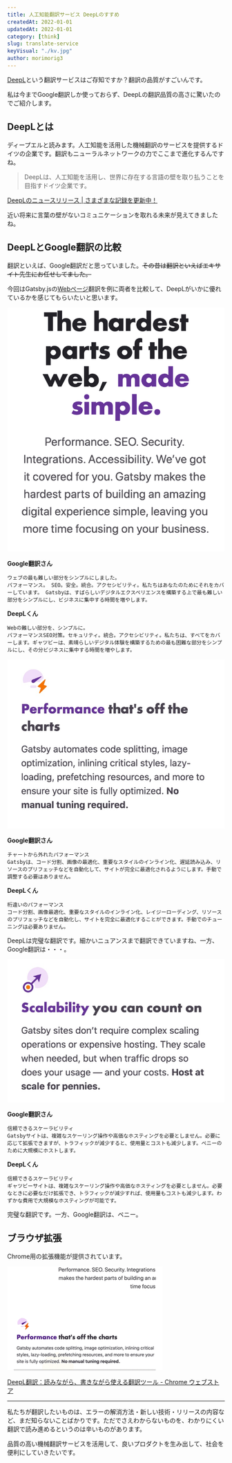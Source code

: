 ```yaml
---
title: 人工知能翻訳サービス DeepLのすすめ
createdAt: 2022-01-01
updatedAt: 2022-01-01
category: [think]
slug: translate-service
keyVisual: "./kv.jpg"
author: morimorig3
---
```


[DeepL](https://www.deepl.com/ja/translator)という翻訳サービスはご存知ですか？翻訳の品質がすごいんです。

私は今までGoogle翻訳しか使っておらず、DeepLの翻訳品質の高さに驚いたのでご紹介します。

## DeepLとは

ディープエルと読みます。人工知能を活用した機械翻訳のサービスを提供するドイツの企業です。翻訳もニューラルネットワークの力でここまで進化するんですね。

> DeepLは、人工知能を活用し、世界に存在する言語の壁を取り払うことを目指すドイツ企業です。

[DeepLのニュースリリース | さまざまな記録を更新中！](https://www.deepl.com/press.html)

近い将来に言葉の壁がないコミュニケーションを取れる未来が見えてきましたね。

## DeepLとGoogle翻訳の比較

翻訳といえば、Google翻訳だと思っていました。~~その昔は翻訳といえばエキサイト先生にお任せしてました。~~

今回はGatsby.jsの[Webページ](https://www.gatsbyjs.com/)翻訳を例に両者を比較して、DeepLがいかに優れているかを感じてもらいたいと思います。

![翻訳例その1](./translate-target_01.jpeg)

**Google翻訳さん**

```
ウェブの最も難しい部分をシンプルにしました。
パフォーマンス。 SEO。安全。統合。アクセシビリティ。私たちはあなたのためにそれをカバーしています。 Gatsbyは、すばらしいデジタルエクスペリエンスを構築する上で最も難しい部分をシンプルにし、ビジネスに集中する時間を増やします。
```

**DeepLくん**

```
Webの難しい部分を、シンプルに。
パフォーマンスSEO対策。セキュリティ。統合。アクセシビリティ。私たちは、すべてをカバーします。ギャツビーは、素晴らしいデジタル体験を構築するための最も困難な部分をシンプルにし、その分ビジネスに集中する時間を増やします。
```

![翻訳例その2](./translate-target_02.jpeg)

**Google翻訳さん**

```
チャートから外れたパフォーマンス
Gatsbyは、コード分割、画像の最適化、重要なスタイルのインライン化、遅延読み込み、リソースのプリフェッチなどを自動化して、サイトが完全に最適化されるようにします。手動で調整する必要はありません。
```

**DeepLくん**

```
桁違いのパフォーマンス
コード分割、画像最適化、重要なスタイルのインライン化、レイジーローディング、リソースのプリフェッチなどを自動化し、サイトを完全に最適化することができます。手動でのチューニングは必要ありません。
```

DeepLは完璧な翻訳です。細かいニュアンスまで翻訳できていますね、一方、Google翻訳は・・・。

![翻訳例その3](./translate-target_03.jpeg)

**Google翻訳さん**

```
信頼できるスケーラビリティ
Gatsbyサイトは、複雑なスケーリング操作や高価なホスティングを必要としません。必要に応じて拡張できますが、トラフィックが減少すると、使用量とコストも減少します。ペニーのために大規模にホストします。
```

**DeepLくん**

```
信頼できるスケーラビリティ
ギャツビーサイトは、複雑なスケーリング操作や高価なホスティングを必要としません。必要なときに必要なだけ拡張でき、トラフィックが減少すれば、使用量もコストも減少します。わずかな費用で大規模なホスティングが可能です。
```

完璧な翻訳です。一方、Google翻訳は、ペニー。

## ブラウザ拡張

Chrome用の拡張機能が提供されています。

![拡張機能デモ](./translate-demo.gif)

[DeepL翻訳：読みながら、書きながら使える翻訳ツール - Chrome ウェブストア](https://chrome.google.com/webstore/detail/deepl-translate-beta-vers/cofdbpoegempjloogbagkncekinflcnj?hl=ja)

---

私たちが翻訳したいものは、エラーの解消方法・新しい技術・リリースの内容など、まだ知らないことばかりです。ただでさえわからないものを、わかりにくい翻訳で読み進めるというのは辛いものがあります。

品質の高い機械翻訳サービスを活用して、良いプロダクトを生み出して、社会を便利にしていきたいです。